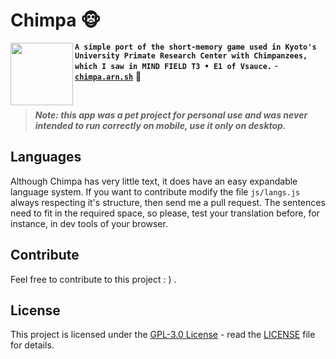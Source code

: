 # Chimpa 🐵

<img align="left" width="100" height="100" src="https://chimpa.arn.sh/res/chimpa.png">

**`A simple port of the short-memory game used in Kyoto's University Primate Research Center with Chimpanzees, which I saw in MIND FIELD T3 • E1 of Vsauce.`** - [**`chimpa.arn.sh`**](https://chimpa.arn.sh) 🚀

&nbsp;

> _**Note: this app was a pet project for personal use and was never intended to run correctly on mobile, use it only on desktop.**_

## Languages

Although Chimpa has very little text, it does have an easy expandable language system. If you want to contribute modify the file `js/langs.js` always respecting it's structure, then send me a pull request. The sentences need to fit in the required space, so please, test your translation before, for instance, in dev tools of your browser.

## Contribute

Feel free to contribute to this project : ) .

## License

This project is licensed under the [GPL-3.0 License](https://opensource.org/license/gpl-3-0) - read the [LICENSE](LICENSE) file for details.
